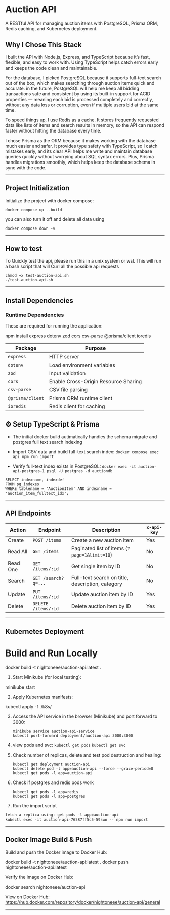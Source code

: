 # Auction API

A RESTful API for managing auction items with PostgreSQL, Prisma ORM, Redis caching, and Kubernetes deployment.

## Why I Chose This Stack

I built the API with Node.js, Express, and TypeScript because it’s fast, flexible, and easy to work with. Using TypeScript helps catch errors early and keeps the code clean and maintainable.

For the database, I picked PostgreSQL because it supports full-text search out of the box, which makes searching through auction items quick and accurate. in the future, PostgreSQL will help me keep all bidding transactions safe and consistent by using its built-in support for ACID properties — meaning each bid is processed completely and correctly, without any data loss or corruption, even if multiple users bid at the same time.

To speed things up, I use Redis as a cache. It stores frequently requested data like lists of items and search results in memory, so the API can respond faster without hitting the database every time.

I chose Prisma as the ORM because it makes working with the database much easier and safer. It provides type safety with TypeScript, so I catch mistakes early, and its clear API helps me write and maintain database queries quickly without worrying about SQL syntax errors. Plus, Prisma handles migrations smoothly, which helps keep the database schema in sync with the code.

---

## Project Initialization

Initialize the project with docker compose:

`docker compose up --build`

you can also turn it off and delete all data using 

`docker compose down -v`

---

## How to test

To Quickly test the api, please run this in a unix system or wsl.
This will run a bash script that will Curl all the possible api requests

```
chmod +x test-auction-api.sh
./test-auction-api.sh
```

---

## Install Dependencies

### Runtime Dependencies

These are required for running the application:

npm install express dotenv zod cors csv-parse @prisma/client ioredis

| Package          | Purpose                                  |
| ---------------- | ---------------------------------------- |
| `express`        | HTTP server                              |
| `dotenv`         | Load environment variables               |
| `zod`            | Input validation                         |
| `cors`           | Enable Cross-Origin Resource Sharing     |
| `csv-parse`      | CSV file parsing                         |
| `@prisma/client` | Prisma ORM runtime client                |
| `ioredis`        | Redis client for caching                 |

## ⚙️ Setup TypeScript & Prisma

- The initial docker build autimatically handles the schema migrate and postgres full text search indexing

- Import CSV data and build full-text search index:
    `docker compose exec api npm run import`


- Verify full-text index exists in PostgreSQL:
    `docker exec -it auction-api-postgres-1 psql -U postgres -d auctiondb`
```
SELECT indexname, indexdef
FROM pg_indexes
WHERE tablename = 'AuctionItem' AND indexname = 'auction_item_fulltext_idx';
```

---

## API Endpoints

| Action     | Endpoint            | Description                                      | `x-api-key` |
| ---------- | ------------------- | ------------------------------------------------ | ----------- |
| Create     | `POST /items`       | Create a new auction item                        | Yes         |
| Read All   | `GET /items`        | Paginated list of items (`?page=1&limit=10`)     | No          |
| Read One   | `GET /items/:id`    | Get single item by ID                            | No          |
| Search     | `GET /search?q=...` | Full-text search on title, description, category | No          |
| Update     | `PUT /items/:id`    | Update auction item by ID                        | Yes         |
| Delete     | `DELETE /items/:id` | Delete auction item by ID                        | Yes         |

---

## Kubernetes Deployment

# Build and Run Locally
docker build -t nightoneee/auction-api:latest .

1. Start Minikube (for local testing):

minikube start

2. Apply Kubernetes manifests:

kubectl apply -f ./k8s/

3. Access the API service in the browser (Minikube) and port forward to 3000:

    ```
    minikube service auction-api-service
    kubectl port-forward deployment/auction-api 3000:3000
    ```

4. view pods and svc:
    `kubectl get pods`
    `kubectl get svc`

5. Check number of replicas, delete and test pod destruction and healing:
    ```
    kubectl get deployment auction-api
    kubectl delete pod -l app=auction-api --force --grace-period=0
    kubectl get pods -l app=auction-api
    ```

6. Check if postgres and redis pods work
    ```
    kubectl get pods -l app=redis
    kubectl get pods -l app=postgres
    ```

7. Run the import script

```
fetch a replica using: get pods -l app=auction-api
kubectl exec -it auction-api-76587ff5c5-59swn -- npm run import
```

---

## Docker Image Build & Push

Build and push the Docker image to Docker Hub:

docker build -t nightoneee/auction-api:latest .
docker push nightoneee/auction-api:latest

Verify the image on Docker Hub:

docker search nightoneee/auction-api

View on Docker Hub:  
https://hub.docker.com/repository/docker/nightoneee/auction-api/general

---

